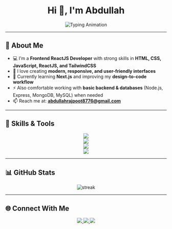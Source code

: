 <!-- Fancy GitHub Profile README -->

<h1 align="center">Hi 👋, I'm Abdullah</h1>

<!-- Typing Animation -->
<a href="https://github.com/abdullah2302/abdullah2302"><a/>
<p align="center">
    <img src="https://readme-typing-svg.herokuapp.com?size=24&color=FF6F61&center=true&vCenter=true&width=600&lines=Frontend+Developer;ReactJS+Enthusiast;Tailwind+CSS+Lover;Passionate+About+UI%2FUX;Always+Learning+New+Things" alt="Typing Animation" />
 
</p>

---

## 🌟 About Me  
- 💻 I’m a **Frontend ReactJS Developer** with strong skills in **HTML, CSS, JavaScript, ReactJS, and TailwindCSS**  
- 🎨 I love creating **modern, responsive, and user-friendly interfaces**  
- 🌱 Currently learning **Next.js** and improving my **design-to-code workflow**  
- ⚡ Also comfortable working with **basic backend & databases** (Node.js, Express, MongoDB, MySQL) when needed  
- 📫 Reach me at: **abdullahrajpoot8776@gmail.com**  

---

## 🚀 Skills & Tools  

<p align="center">
  <!-- Frontend -->
  <img src="https://skillicons.dev/icons?i=html,css,js,react,tailwind" />
  <br/>
  <!-- Backend (basic) -->
  <img src="https://skillicons.dev/icons?i=nodejs,express,python" />
  <br/>
  <!-- Databases -->
  <img src="https://skillicons.dev/icons?i=mongodb,mysql" />
  <br/>
  <!-- Others -->
  <img src="https://skillicons.dev/icons?i=git,github,vscode" />
</p>

---

## 📊 GitHub Stats  

<p align="center">
  <img src="https://github-readme-streak-stats.herokuapp.com/?user=abdullah2302&theme=radical&hide_border=true" alt="streak" />
</p>



---

## 🌐 Connect With Me  

<p align="center">
  <a href="https://www.linkedin.com/in/abdullah-azhar23/" target="_blank">
    <img src="https://img.shields.io/badge/LinkedIn-0077B5?style=for-the-badge&logo=linkedin&logoColor=white" />
  </a>
  <a href="mailto:abdullahrajpoot8776@gmail.com">
    <img src="https://img.shields.io/badge/Email-D14836?style=for-the-badge&logo=gmail&logoColor=white" />
  </a>
  <a href="https://abdullah2302.github.io/my-Portfolio" target="_blank">
    <img src="https://img.shields.io/badge/Portfolio-000000?style=for-the-badge&logo=react&logoColor=white" />
  </a>
</p>
